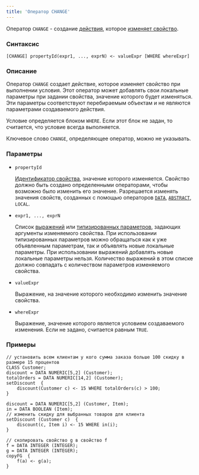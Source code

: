 ```yaml
---
title: 'Оператор CHANGE'
---
```


Оператор `CHANGE` - создание [действия](Actions.md), которое [изменяет свойство](Property_change_CHANGE_.md).

### Синтаксис

    [CHANGE] propertyId(expr1, ..., exprN) <- valueExpr [WHERE whereExpr]

### Описание

Оператор `CHANGE` создает действие, которое изменяет свойство при выполнении условия. Этот оператор может добавлять свои локальные параметры при задании свойства, значение которого будет изменяться. Эти параметры соответствуют перебираемым объектам и не являются параметрами создаваемого действия. 

Условие определяется блоком `WHERE`. Если этот блок не задан, то считается, что условие всегда выполняется. 

Ключевое слово `CHANGE`, определяющее оператор, можно не указывать.

### Параметры

- `propertyId`

    [Идентификатор свойства](IDs.md#propertyid-broken), значение которого изменяется. Свойство должно быть создано определенными операторами, чтобы возможно было изменить его значение. Разрешается изменять значения свойств, созданных с помощью операторов [`DATA`](DATA_operator.md), [`ABSTRACT`](ABSTRACT_operator.md), `LOCAL`.

- `expr1, ..., exprN`

    Список [выражений](Expression.md) или [типизированных параметров](IDs.md), задающих аргументы изменяемого свойства. При использовании типизированных параметров можно обращаться как к уже объявленным параметрам, так и объявлять новые локальные параметры. При использовании выражений добавлять новые локальные параметры нельзя. Количество выражений в этом списке должно совпадать с количеством параметров изменяемого свойства. 

- `valueExpr`

    Выражение, на значение которого необходимо изменить значение свойства.

- `whereExpr`

    Выражение, значение которого является условием создаваемого изменения. Если не задано, считается равным `TRUE`.

### Примеры

```lsf
// установить всем клиентам у кого сумма заказа больше 100 скидку в размере 15 процентов
CLASS Customer;
discount = DATA NUMERIC[5,2] (Customer);
totalOrders = DATA NUMERIC[14,2] (Customer);
setDiscount  {
    discount(Customer c) <- 15 WHERE totalOrders(c) > 100;
}

discount = DATA NUMERIC[5,2] (Customer, Item);
in = DATA BOOLEAN (Item);
// изменить скидку для выбранных товаров для клиента
setDiscount (Customer c)  {
    discount(c, Item i) <- 15 WHERE in(i);
}

// скопировать свойство g в свойство f
f = DATA INTEGER (INTEGER);
g = DATA INTEGER (INTEGER);
copyFG  {
    f(a) <- g(a);
}
```
